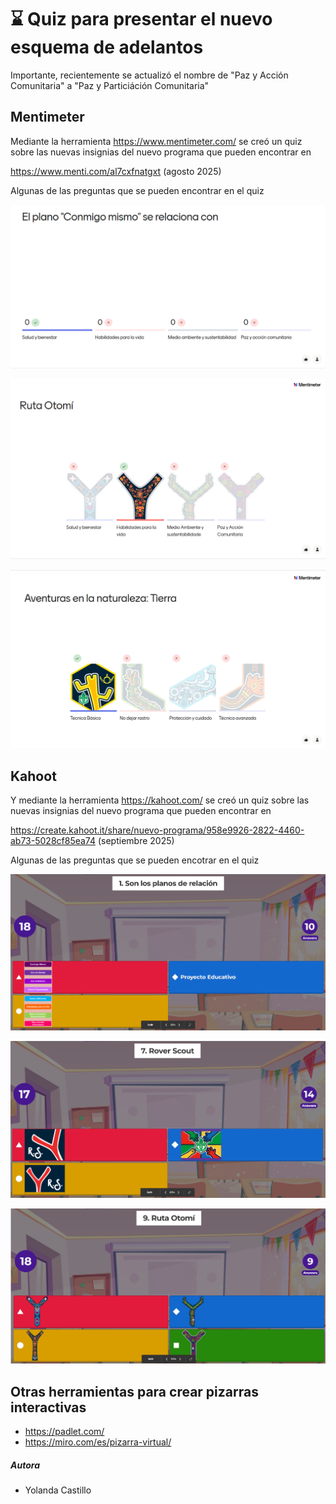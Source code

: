 # ⌛ Quiz para presentar el nuevo esquema de adelantos

Importante, recientemente se actualizó el nombre de "Paz y Acción Comunitaria" 
a "Paz y Particiáción Comunitaria"

## Mentimeter
Mediante la herramienta https://www.mentimeter.com/ se creó
un quiz sobre las nuevas insignias del nuevo programa que pueden encontrar en 


https://www.menti.com/al7cxfnatgxt (agosto 2025)


Algunas de las preguntas que se pueden encontrar en el quiz

![Plano conmigo mismo](img/menti/menti-planoComigoMismo.png)

![Ruta Otomí](img/menti/menti-rutaOtomi.png)

![Tierra](img/menti/menti-aventurasTierra.png)

## Kahoot

Y mediante la herramienta   https://kahoot.com/ se creó
un quiz sobre las nuevas insignias del nuevo programa que pueden encontrar en 

https://create.kahoot.it/share/nuevo-programa/958e9926-2822-4460-ab73-5028cf85ea74 (septiembre 2025)

Algunas de las preguntas que se pueden encotrar en el quiz

![Planos Relación](img/kahoot/kahoot-planosRelacion.png)

![Rover](img/kahoot/kahoot-rover.png)

![Ruta Otomí](img/kahoot/kahoot-otomi.png)



## Otras herramientas para crear pizarras interactivas

- https://padlet.com/
- https://miro.com/es/pizarra-virtual/

##### Autora

- Yolanda Castillo

